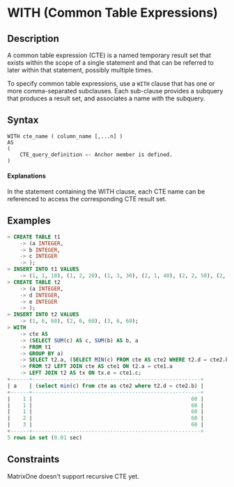 # **WITH (Common Table Expressions)**

## **Description**

A common table expression (CTE) is a named temporary result set that exists within the scope of a single statement and that can be referred to later within that statement, possibly multiple times.

To specify common table expressions, use a `WITH` clause that has one or more comma-separated subclauses. Each sub-clause provides a subquery that produces a result set, and associates a name with the subquery.

## **Syntax**

```
WITH cte_name ( column_name [,...n] )
AS
(
    CTE_query_definition –- Anchor member is defined.
)
```

#### Explanations

In the statement containing the WITH clause, each CTE name can be referenced to access the corresponding CTE result set.

## **Examples**

```sql
> CREATE TABLE t1
    -> (a INTEGER,
    -> b INTEGER,
    -> c INTEGER
    -> );
> INSERT INTO t1 VALUES
    -> (1, 1, 10), (1, 2, 20), (1, 3, 30), (2, 1, 40), (2, 2, 50), (2, 3, 60);
> CREATE TABLE t2
    -> (a INTEGER,
    -> d INTEGER,
    -> e INTEGER
    -> );
> INSERT INTO t2 VALUES
    -> (1, 6, 60), (2, 6, 60), (3, 6, 60);
> WITH
    -> cte AS
    -> (SELECT SUM(c) AS c, SUM(b) AS b, a
    -> FROM t1
    -> GROUP BY a)
    -> SELECT t2.a, (SELECT MIN(c) FROM cte AS cte2 WHERE t2.d = cte2.b)
    -> FROM t2 LEFT JOIN cte AS cte1 ON t2.a = cte1.a
    -> LEFT JOIN t2 AS tx ON tx.e = cte1.c;
+------+------------------------------------------------------+
| a    | (select min(c) from cte as cte2 where t2.d = cte2.b) |
+------+------------------------------------------------------+
|    1 |                                                   60 |
|    1 |                                                   60 |
|    1 |                                                   60 |
|    2 |                                                   60 |
|    3 |                                                   60 |
+------+------------------------------------------------------+
5 rows in set (0.01 sec)
```

## **Constraints**

MatrixOne doesn't support recursive CTE yet.